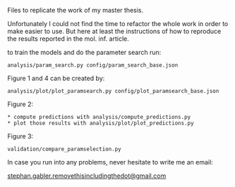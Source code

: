 
Files to replicate the work of my master thesis.

Unfortunately I could not find the time to refactor the whole work in order to make easier to use. But here at least the instructions of how to reproduce the results reported in the mol. inf. article.

to train the models and do the parameter search run:

	analysis/param_search.py config/param_search_base.json

Figure 1 and 4 can be created by:

	analysis/plot/plot_paramsearch.py config/plot_paramsearch_base.json

Figure 2:

	* compute predictions with analysis/compute_predictions.py
	* plot those results with analysis/plot/plot_predictions.py

Figure 3:

	validation/compare_paramselection.py


In case you run into any problems, never hesitate to write me an email:

stephan.gabler.removethisincludingthedot@gmail.com
